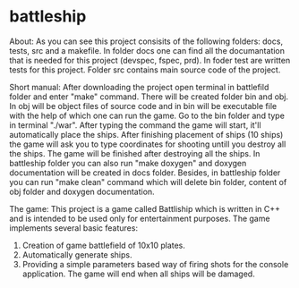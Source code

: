 # battleship
About: As you can see this project consisits of the following folders: docs, tests, src and a makefile. In folder docs one can find all the documantation that is needed for this project 
(devspec, fspec, prd). In foder test are written tests for this project. Folder src contains main source code of the project.

Short manual: After downloading the project open terminal in battlefild folder and enter "make" command. There will be created folder bin and obj. In obj will be object files of source 
code and in bin will be executable file with the help of which one can run the game. Go to the bin folder and type in terminal "./war". After typing the command the game will 
start, it'll automatically place the ships. After finishing placement of ships (10 ships) the game will ask you to type coordinates for shooting untill you destroy 
all the ships. The game will be finished after destroying all the ships. In battleship folder you can also run "make doxygen" and doxygen documentation will be created in docs folder. 
Besides, in battleship folder you can run "make clean" command which will delete bin folder, content of obj folder and doxygen documentation.

The game: This project is a game called Battliship which is written in C++ and is intended to be used only for entertainment purposes. The game implements several basic features:

   1) Creation of game battlefield of 10x10 plates.
   2) Automatically generate ships.
   3) Providing a simple parameters based way of firing shots for the console application. The game will end when all ships will be damaged.
